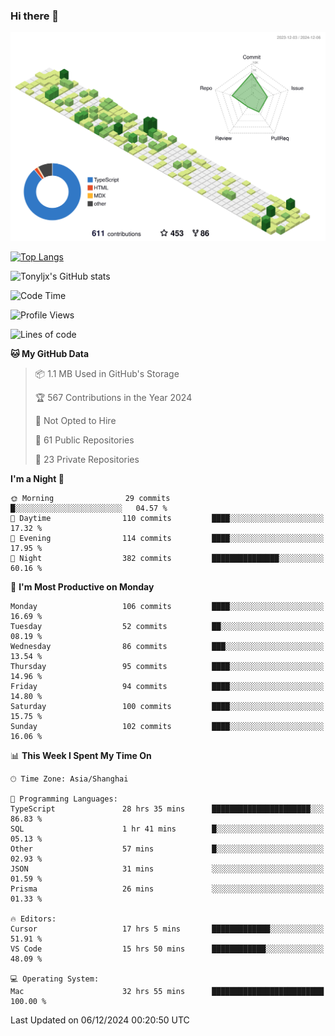 ### Hi there 👋

![](./profile-3d-contrib/profile-green-animate.svg)

 

[![Top Langs](https://github-readme-stats.vercel.app/api/top-langs/?username=tonyljx)](https://github.com/anuraghazra/github-readme-stats)

![Tonyljx's GitHub stats](https://github-readme-stats.vercel.app/api?username=tonyljx&theme=default&show_icons=true)

 

<!--START_SECTION:waka-->
![Code Time](http://img.shields.io/badge/Code%20Time-987%20hrs%2041%20mins-blue)

![Profile Views](http://img.shields.io/badge/Profile%20Views-0-blue)

![Lines of code](https://img.shields.io/badge/From%20Hello%20World%20I%27ve%20Written-692.6%20thousand%20lines%20of%20code-blue)

**🐱 My GitHub Data** 

> 📦 1.1 MB Used in GitHub's Storage 
 > 
> 🏆 567 Contributions in the Year 2024
 > 
> 🚫 Not Opted to Hire
 > 
> 📜 61 Public Repositories 
 > 
> 🔑 23 Private Repositories 
 > 
**I'm a Night 🦉** 

```text
🌞 Morning                29 commits          █░░░░░░░░░░░░░░░░░░░░░░░░   04.57 % 
🌆 Daytime                110 commits         ████░░░░░░░░░░░░░░░░░░░░░   17.32 % 
🌃 Evening                114 commits         ████░░░░░░░░░░░░░░░░░░░░░   17.95 % 
🌙 Night                  382 commits         ███████████████░░░░░░░░░░   60.16 % 
```
📅 **I'm Most Productive on Monday** 

```text
Monday                   106 commits         ████░░░░░░░░░░░░░░░░░░░░░   16.69 % 
Tuesday                  52 commits          ██░░░░░░░░░░░░░░░░░░░░░░░   08.19 % 
Wednesday                86 commits          ███░░░░░░░░░░░░░░░░░░░░░░   13.54 % 
Thursday                 95 commits          ████░░░░░░░░░░░░░░░░░░░░░   14.96 % 
Friday                   94 commits          ████░░░░░░░░░░░░░░░░░░░░░   14.80 % 
Saturday                 100 commits         ████░░░░░░░░░░░░░░░░░░░░░   15.75 % 
Sunday                   102 commits         ████░░░░░░░░░░░░░░░░░░░░░   16.06 % 
```


📊 **This Week I Spent My Time On** 

```text
🕑︎ Time Zone: Asia/Shanghai

💬 Programming Languages: 
TypeScript               28 hrs 35 mins      ██████████████████████░░░   86.83 % 
SQL                      1 hr 41 mins        █░░░░░░░░░░░░░░░░░░░░░░░░   05.13 % 
Other                    57 mins             █░░░░░░░░░░░░░░░░░░░░░░░░   02.93 % 
JSON                     31 mins             ░░░░░░░░░░░░░░░░░░░░░░░░░   01.59 % 
Prisma                   26 mins             ░░░░░░░░░░░░░░░░░░░░░░░░░   01.33 % 

🔥 Editors: 
Cursor                   17 hrs 5 mins       █████████████░░░░░░░░░░░░   51.91 % 
VS Code                  15 hrs 50 mins      ████████████░░░░░░░░░░░░░   48.09 % 

💻 Operating System: 
Mac                      32 hrs 55 mins      █████████████████████████   100.00 % 
```


 Last Updated on 06/12/2024 00:20:50 UTC
<!--END_SECTION:waka-->
